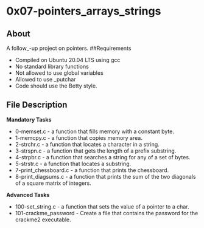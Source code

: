 # 0x07-pointers_arrays_strings

## About 
A follow_-up project on pointers.
##Requirements

- Compiled on Ubuntu 20.04 LTS using gcc
- No standard library functions
- Not allowed to use global variables
- Allowed to use _putchar 
- Code should use the Betty style.

## File Description

**Mandatory Tasks**
- 0-memset.c -  a function that fills memory with a constant byte.
- 1-memcpy.c - a function that copies memory area.
- 2-strchr.c -  a function that locates a character in a string.
- 3-strspn.c - a function that gets the length of a prefix substring.
- 4-strpbr.c - a function that searches a string for any of a set of bytes.
- 5-strstr.c - a function that locates a substring.
- 7-print_chessboard.c - a function that prints the chessboard.
- 8-print_diagsums.c - a function that prints the sum of the two diagonals of a square matrix of integers.

**Advanced Tasks**
- 100-set_string.c -  a function that sets the value of a pointer to a char.
- 101-crackme_password - Create a file that contains the password for the crackme2 executable.
